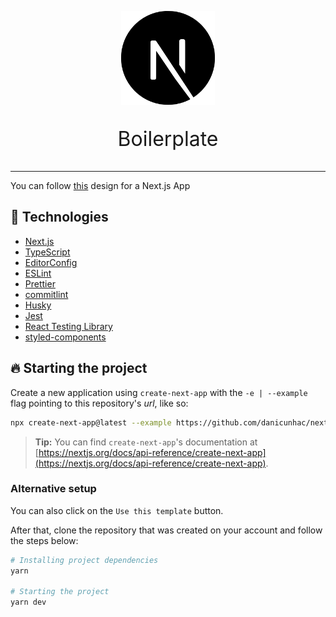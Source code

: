 <p align="center"><img width="150px" src="public/next-js-logo.svg" />
<p align="center" style="font-size: 32px;">Boilerplate</p>
</p>
<hr />

You can follow [this](https://www.notion.so/Common-Layout-Design-382603a09b23437eb344629c254e40d6) design for a Next.js App

## 🚀 Technologies

- [Next.js](https://nextjs.org)
- [TypeScript](https://www.typescriptlang.org)
- [EditorConfig](https://editorconfig.org)
- [ESLint](https://eslint.org)
- [Prettier](https://prettier.io)
- [commitlint](https://commitlint.js.org)
- [Husky](https://typicode.github.io/husky)
- [Jest](https://jestjs.io/)
- [React Testing Library](https://testing-library.com/)
- [styled-components](https://styled-components.com/)

## 🔥️ Starting the project

Create a new application using `create-next-app` with the `-e | --example` flag pointing to this repository's _url_, like so:

```bash
npx create-next-app@latest --example https://github.com/danicunhac/next-boilerplate
```

> **Tip:** You can find `create-next-app`'s documentation at [https://nextjs.org/docs/api-reference/create-next-app](https://nextjs.org/docs/api-reference/create-next-app).

### Alternative setup

You can also click on the `Use this template` button.

After that, clone the repository that was created on your account and follow the steps below:

```bash
# Installing project dependencies
yarn

# Starting the project
yarn dev
```
